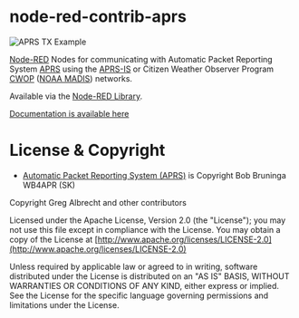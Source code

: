 # node-red-contrib-aprs

![APRS TX Example](https://node-red-contrib-aprs.readthedocs.io/en/latest/img/screenshot-tx-example.png)

[Node-RED](https://www.nodered.org) Nodes for communicating with Automatic Packet Reporting System [APRS](http://www.aprs.org/)
using the [APRS-IS](http://www.aprs-is.net/) or Citizen Weather Observer Program [CWOP](http://www.wxqa.com/) ([NOAA MADIS](https://madis.ncep.noaa.gov/)) networks.

Available via the [Node-RED Library](https://flows.nodered.org/node/node-red-contrib-aprs).

[Documentation is available here](http://node-red-contrib-aprs.rtfd.io/)

# License & Copyright

- <p><a href="http://www.aprs.org">Automatic Packet Reporting System (APRS)</a> is Copyright Bob Bruninga WB4APR (SK)</p>

Copyright Greg Albrecht and other contributors

Licensed under the Apache License, Version 2.0 (the "License");
you may not use this file except in compliance with the License.
You may obtain a copy of the License at [http://www.apache.org/licenses/LICENSE-2.0](http://www.apache.org/licenses/LICENSE-2.0)

Unless required by applicable law or agreed to in writing, software
distributed under the License is distributed on an "AS IS" BASIS,
WITHOUT WARRANTIES OR CONDITIONS OF ANY KIND, either express or implied.
See the License for the specific language governing permissions and
limitations under the License.
